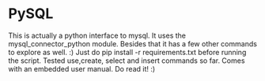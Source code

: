 # PySQL
This is actually a python interface to mysql. It uses the mysql_connector_python module. Besides that it has a few other commands to explore as well. :)
Just do pip install -r requirements.txt before running the script.
Tested use,create, select and insert commands so far.
Comes with an embedded user manual. Do read it!
:)
